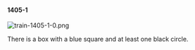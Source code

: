 #### 1405-1
![train-1405-1-0.png](https://github.com/lil-lab/nlvr/raw/master/nlvr/train/images/31/train-1405-1-0.png "train-1405-1-0.png")

There is a box with a blue square and at least one black circle.